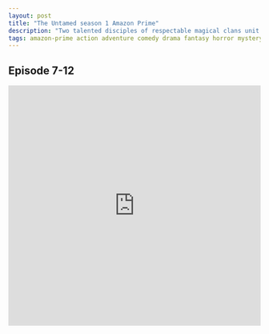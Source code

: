 ```yaml
---
layout: post
title: "The Untamed season 1 Amazon Prime"
description: "Two talented disciples of respectable magical clans unit during the cultivation training and through many hardships they are together."
tags: amazon-prime action adventure comedy drama fantasy horror mystery romance
---
```




## Episode 7-12

<div class="responsive-container">
<iframe src="https://drive.google.com/file/d/1P4EEPtyK7ztqA_rXAZ6m72bgSUUQruCQ/preview" frameborder="0" marginwidth="0" marginheight="0" scrolling="NO" width="100%" height="480" allowfullscreen></iframe>
<div style="width: 80px; height: 80px; position: absolute; opacity: 0; right: 0px; top: 0px;"> </div></div>